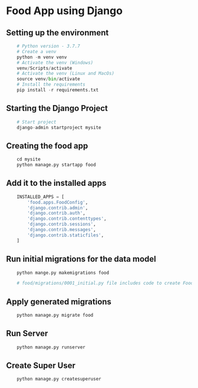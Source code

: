 # Food App using Django

## Setting up the environment

```python
    # Python version - 3.7.7
    # Create a venv
    python -m venv venv
    # Activate the venv (Windows)
    venv/Scripts/activate
    # Activate the venv (Linux and MacOs)
    source venv/bin/activate
    # Install the requirements
    pip install -r requirements.txt
```

## Starting the Django Project

```python
    # Start project
    django-admin startproject mysite
```

## Creating the food app

```python
    cd mysite
    python manage.py startapp food
```

## Add it to the installed apps

```python
    INSTALLED_APPS = [
        'food.apps.FoodConfig',
        'django.contrib.admin',
        'django.contrib.auth',
        'django.contrib.contenttypes',
        'django.contrib.sessions',
        'django.contrib.messages',
        'django.contrib.staticfiles',
    ]
```

## Run initial migrations for the data model

```python
    python mange.py makemigrations food

    # food/migrations/0001_initial.py file includes code to create Food data model
```

## Apply generated migrations

```python
    python manage.py migrate food
```

## Run Server

```python
    python manage.py runserver
```

## Create Super User

```python
    python manage.py createsuperuser
```
